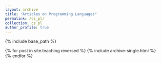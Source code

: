```yaml
---
layout: archive
title: "Articles on Programming Languages"
permalink: /cs_pl/
collection: cs_pl
author_profile: true
---
```

{% include base_path %}

{% for post in site.teaching reversed %}
  {% include archive-single.html %}
{% endfor %}

